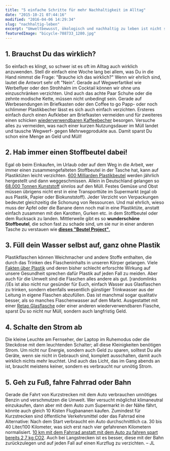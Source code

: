 ```yaml
---
title: "5 einfache Schritte für mehr Nachhaltigkeit im Alltag"
date: "2015-10-21 07:44:16"
modified: "2016-04-06 14:29:34"
slug: "nachhaltig-leben"
excerpt: "Umweltbewusst, ökologisch und nachhaltig zu leben ist nicht schwer und lässt sich ganz einfach in den Alltag integrieren!"
featuredImage: "bicycle-788733_1280.jpg"
---
```


## 1\. Brauchst Du das wirklich?

So einfach es klingt, so schwer ist es oft im Alltag auch wirklich anzuwenden. Stell dir einfach eine Woche lang bei allem, was Du in die Hand nimmst die Frage: "Brauche ich das wirklich?" Wenn wir ehrlich sind, lautet die Antwort sehr oft "Nein". Gerade auf Wegwerfartikel wie Werbeflyer oder den Strohhalm im Cocktail können wir ohne uns einzuschränken verzichten. Und auch das achte Paar Schuhe oder die zehnte modische Kette, müssen nicht unbedingt sein. Gerade auf Werbesendungen im Briefkasten oder den Coffee to go Papp- oder noch schlimmer Plastikbecher lässt es sich auch einfach verzichten. Ersteres einfach durch einen Aufkleber am Briefkasten vermeiden und für zweiteres einen schicken [wiederverwendbaren Kaffeebecher](http://www.beechange.com/haushalt/211-coffee-to-go-becher-340ml-glas.html) besorgen. Versuche alles zu vermeiden, was nach einer kurzen Nutzungsdauer im Müll landet und tausche Wegwerf- gegen Mehrwegprodukte aus. Damit sparst Du schon eine Menge an Geld und Müll!

## 2\. Hab immer einen Stoffbeutel dabei!

Egal ob beim Einkaufen, im Urlaub oder auf dem Weg in die Arbeit, wer immer einen zusammengefalteten Stoffbeutel in der Tasche hat, kann auf Plastiktüten leicht verzichten. [600 Milliarden Plastikbeutel](http://www.plastic-planet.de/hintergrund_plastikalsproblem.html) werden jährlich hergestellt und dann weggeschmissen. Allein in Deutschland gelangen so [68.000 Tonnen Kunststoff](http://www.umweltbundesamt.de/sites/default/files/medien/479/publikationen/4453.pdf) sinnlos auf den Müll. Festes Gemüse und Obst müssen übrigens nicht erst in eine Transporttüte im Supermarkt (egal ob aus Plastik, Papier oder Biokunststoff). Jeder Verzicht von Verpackungen bedeutet gleichzeitig die Schonung von Ressourcen. Und mal ehrlich, wieso muss der Apfel oder die Banane denn noch mal in eine Plastiktüte, anstatt einfach zusammen mit den Karotten, Gurken etc. in dem Stoffbeutel oder dem Rucksack zu landen. Mittlerweile gibt es so **wunderschöne Stoffbeutel**, die schon fast zu schade sind, um sie nur in einer anderen Tasche zu verstauen wie [**dieses "Beutel Project"**.](https://teawithgiggles.wordpress.com/tag/weimar/)

## 3\. Füll dein Wasser selbst auf, ganz ohne Plastik

Plastikflaschen können Weichmacher und andere Stoffe enthalten, die durch das Trinken des Flascheninhalts in unseren Körper gelangen. Viele [Fakten über Plastik](https://www.veganblatt.com/plastik-fakten) und deren bisher schlecht erforschte Wirkung auf unsere Gesundheit sprechen dafür Plastik auf jeden Fall zu meiden. Aber auch für die Umwelt sind die Flaschen alles andere als gut. \[randomlinks /\]Es ist also nicht nur gesünder für Euch, einfach Wasser aus Glasflaschen zu trinken, sondern ebenfalls wesentlich günstiger Trinkwasser aus der Leitung in eigene Flaschen abzufüllen. Das ist manchmal sogar qualitativ besser, als so manches Flaschenwasser auf dem Markt. Ausgestattet mit einer [Retap Glasflasche](http://www.beechange.com/trinkflaschen-und-strohhalme/13-retap-glas-trinkflasche-08-l.html) oder einer anderen wiederverwendbaren Flasche, sparst Du so nicht nur Müll, sondern auch langfristig Geld.

## 4\. Schalte den Strom ab

Die kleine Leuchte am Fernseher, der Laptop im Ruhemodus oder die Steckdose mit dem leuchtenden Schalter; all diese Kleinigkeiten benötigen Strom. Um nicht nur Energie, sondern auch Geld zu sparen, solltest Du alle Geräte, wenn sie nicht in Gebrauch sind, komplett ausschalten, damit auch wirklich nichts mehr leuchtet. Und auch das Licht, das im Gang abends an ist, braucht meistens keiner, sondern es verbraucht nur unnötig Strom.

## 5\. Geh zu Fuß, fahre Fahrrad oder Bahn

Gerade die Fahrt von Kurzstrecken mit dem Auto verbrauchen unnötiges Benzin und verschmutzen die Umwelt. Wer versucht möglichst klimaneutral einzukaufen, dann aber mit dem Auto zum Supermarkt in der Nähe fährt, könnte auch gleich 10 Kisten Flugbananen kaufen. Zumindest für Kurzstrecken sind öffentliche Verkehrsmittel oder das Fahrrad eine Alternative: Nach dem Start verbraucht ein Auto durchschnittlich ca. 30 bis 40 Liter/100 Kilometer, was sich erst nach vier gefahrenen Kilometern normalisiert. [10 km mit dem Fahrrad anstatt mit dem Auto zu fahren spart bereits 2,7 kg CO2](http://www.klima-tipps.de/auto-und-klimaschutz.html). Auch bei Langstrecken ist es besser, diese mit der Bahn zurückzulegen und auf jeden Fall auf einen Kurzflug zu verzichten. – JL